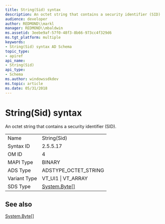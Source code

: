 ```yaml
---
title: String(Sid) syntax
description: An octet string that contains a security identifier (SID).
audience: developer
author: REDMOND\\markl
manager: REDMOND\\mbaldwin
ms.assetid: 3eebe9af-57f0-48f3-8b66-973cc4f329d6
ms.tgt_platform: multiple
keywords:
- String(Sid) syntax AD Schema
topic_type:
- apiref
api_name:
- String(Sid)
api_type:
- Schema
ms.author: windowssdkdev
ms.topic: article
ms.date: 05/31/2018
---
```


# String(Sid) syntax

An octet string that contains a security identifier (SID).



|              |                                                                   |
|--------------|-------------------------------------------------------------------|
| Name         | String(Sid)                                                       |
| Syntax ID    | 2.5.5.17                                                          |
| OM ID        | 4                                                                 |
| MAPI Type    | BINARY                                                            |
| ADS Type     | ADSTYPE\_OCTET\_STRING                                            |
| Variant Type | VT\_UI1 \| VT\_ARRAY                                              |
| SDS Type     | [System.Byte\[\]](http://go.microsoft.com/fwlink/p/?linkid=83861) |



## See also

<dl> <dt>

[System.Byte\[\]](http://go.microsoft.com/fwlink/p/?linkid=83861)
</dt> </dl>

 

 




